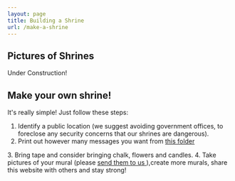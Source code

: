 ```yaml
---
layout: page
title: Building a Shrine
url: /make-a-shrine
---
```

## Pictures of Shrines
<p class="message">
    Under Construction!
</p>

## Make your own shrine!
It's really simple! Just follow these steps:

1. Identify a public location (we suggest avoiding government offices,
to foreclose any security concerns that our shrines are dangerous).
2. Print out however many messages you want from
<a href="https://drive.google.com/drive/folders/1aRpAN8JHmypNuLKORxiVDTqmN1Rxosm6"
    target="_blank">
    this folder
</a>
3. Bring tape and consider bringing chalk,
 flowers and candles.
4. Take pictures of your mural (please
<a href="/connect"
    target="_blank">
    send them to us
</a>
),create more murals, share this website with others and stay strong!
